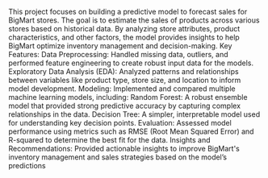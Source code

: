 This project focuses on building a predictive model to forecast sales for BigMart stores. 
The goal is to estimate the sales of products across various stores based on historical data. 
By analyzing store attributes, product characteristics, and other factors, the model provides insights to help BigMart optimize inventory management and decision-making.
Key Features:
Data Preprocessing: Handled missing data, outliers, and performed feature engineering to create robust input data for the models.
Exploratory Data Analysis (EDA): Analyzed patterns and relationships between variables like product type, store size, and location to inform model development.
Modeling: Implemented and compared multiple machine learning models, including:
Random Forest: A robust ensemble model that provided strong predictive accuracy by capturing complex relationships in the data.
Decision Tree: A simpler, interpretable model used for understanding key decision points.
Evaluation: Assessed model performance using metrics such as RMSE (Root Mean Squared Error) and R-squared to determine the best fit for the data.
Insights and Recommendations: Provided actionable insights to improve BigMart's inventory management and sales strategies based on the model’s predictions
